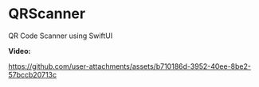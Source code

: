 # QRScanner

QR Code Scanner using SwiftUI

**Video:**

https://github.com/user-attachments/assets/b710186d-3952-40ee-8be2-57bccb20713c

